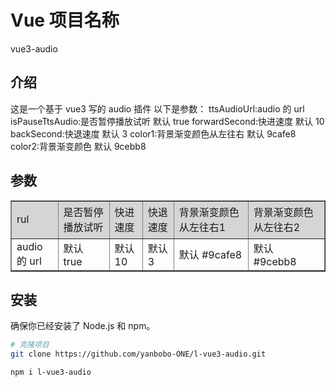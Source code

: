 <!--
 * @Descripttion:
 * @version:
 * @Author: liuyanbobo
 * @Date: 2024-03-29 10:17:11
 * @LastEditors: liuyanbobo
 * @LastEditTime: 2024-03-29 10:38:15
-->

# Vue 项目名称

vue3-audio

## 介绍

这是一个基于 vue3 写的 audio 插件
以下是参数：
ttsAudioUrl:audio 的 url
isPauseTtsAudio:是否暂停播放试听 默认 true
forwardSecond:快进速度 默认 10
backSecond:快退速度 默认 3
color1:背景渐变颜色从左往右 默认 9cafe8
color2:背景渐变颜色 默认 9cebb8

## 参数

<table  border="1px" width="800px" cellspacing="0px">
    <tr height="60px" bgcolor="#D5D5D5" style="background-color:#D5D5D5">
        <td>rul</td>
        <td>是否暂停播放试听</td>
        <td>快进速度</td>
        <td>快退速度</td>
        <td>背景渐变颜色从左往右1</td>
        <td>背景渐变颜色从左往右2</td>
    </tr>
    <tr>
        <td>audio 的 url</td>
        <td>默认 true</td>
        <td>默认 10</td>
        <td>默认 3</td>
        <td>默认 #9cafe8</td>
        <td>默认 #9cebb8</td>
    </tr>
</table>

## 安装

确保你已经安装了 Node.js 和 npm。

```bash
# 克隆项目
git clone https://github.com/yanbobo-ONE/l-vue3-audio.git
```

```bash
npm i l-vue3-audio
```
